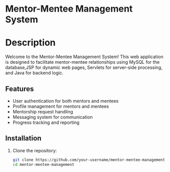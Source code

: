 
# Mentor-Mentee Management System

# Description
Welcome to the Mentor-Mentee Management System! This web application is designed to facilitate mentor-mentee 
relationships using MySQL for the database,JSP for dynamic web pages, Servlets for server-side processing, 
and Java for backend logic.

## Features

- User authentication for both mentors and mentees
- Profile management for mentors and mentees
- Mentorship request handling
- Messaging system for communication
- Progress tracking and reporting








## Installation

1. Clone the repository:

   ```bash
   git clone https://github.com/your-username/mentor-mentee-management.git
   cd mentor-mentee-management

   
